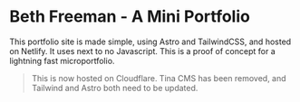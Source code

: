 # Beth Freeman - A Mini Portfolio

This portfolio site is made simple, using Astro and TailwindCSS, and hosted on Netlify. It uses next to no Javascript. This is a proof of concept for a lightning fast microportfolio.

> This is now hosted on Cloudflare. Tina CMS has been removed, and Tailwind and Astro both need to be updated.
